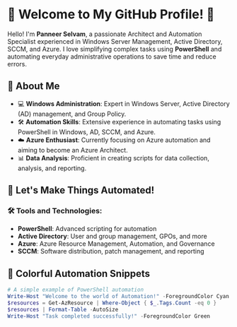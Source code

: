 # 🌟 Welcome to My GitHub Profile! 🌟

Hello! I'm **Panneer Selvam**, a passionate Architect and Automation Specialist experienced in  Windows Server Management, Active Directory, SCCM, and Azure. I love simplifying complex tasks using **PowerShell** and automating everyday administrative operations to save time and reduce errors.

## 🚀 About Me

- 💻 **Windows Administration**: Expert in Windows Server, Active Directory (AD) management, and Group Policy.
- 🛠️ **Automation Skills**: Extensive experience in automating tasks using PowerShell in Windows, AD, SCCM, and Azure.
- ☁️ **Azure Enthusiast**: Currently focusing on Azure automation and aiming to become an Azure Architect.
- 📊 **Data Analysis**: Proficient in creating scripts for data collection, analysis, and reporting.

## 🌈 Let's Make Things Automated!

### 🛠️ Tools and Technologies:
- **PowerShell**: Advanced scripting for automation
- **Active Directory**: User and group management, GPOs, and more
- **Azure**: Azure Resource Management, Automation, and Governance
- **SCCM**: Software distribution, patch management, and reporting

## 🎨 Colorful Automation Snippets

```powershell
# A simple example of PowerShell automation
Write-Host "Welcome to the world of Automation!" -ForegroundColor Cyan
$resources = Get-AzResource | Where-Object { $_.Tags.Count -eq 0 }
$resources | Format-Table -AutoSize
Write-Host "Task completed successfully!" -ForegroundColor Green
